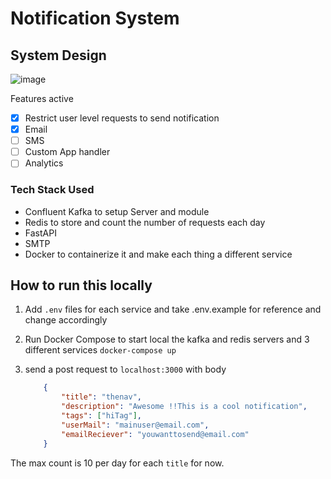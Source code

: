 # Notification System

## System Design

![image](https://github.com/Navaneeth-Sharma/notification-sys/assets/63489382/52076dcf-8af7-4a9c-913b-d29f8e536fbf)

Features active
- [x] Restrict user level requests to send notification
- [x] Email 
- [ ] SMS
- [ ] Custom App handler
- [ ] Analytics

### Tech Stack Used 
- Confluent Kafka to setup Server and module
- Redis to store and count the number of requests each day
- FastAPI
- SMTP
- Docker to containerize it and make each thing a different service


## How to run this locally

1. Add `.env` files for each service and take .env.example for reference and change accordingly

2. Run Docker Compose to start local the kafka and redis servers and 3 different services
```docker-compose up```

3. send a post request to `localhost:3000` with body
    ```json
        {
            "title": "thenav",
            "description": "Awesome !!This is a cool notification",
            "tags": ["hiTag"],
            "userMail": "mainuser@email.com",
            "emailReciever": "youwanttosend@email.com"
        }
    ```

The max count is 10 per day for each `title` for now.

